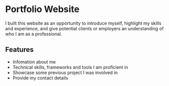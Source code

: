 # Portfolio Website

I built this website as an opportunity to introduce myself, highlight my skills and experience, and give potential clients or employers an understanding of who I am as a professional.

## Features

* Infomation about me
* Technical skills, frameworks and tools I am proficient in
* Showcase some previous project I was involved in
* Provide my contact details
